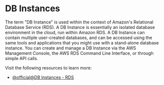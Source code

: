 # DB Instances

The term "DB Instance" is used within the context of Amazon's Relational Database Service (RDS). A DB Instance is essentially an isolated database environment in the cloud, run within Amazon RDS. A DB Instance can contain multiple user-created databases, and can be accessed using the same tools and applications that you might use with a stand-alone database instance. You can create and manage a DB Instance via the AWS Management Console, the AWS RDS Command Line Interface, or through simple API calls.

Visit the following resources to learn more:

- [@official@DB Instances - RDS](https://docs.aws.amazon.com/AmazonRDS/latest/UserGuide/Overview.DBInstance.html)
